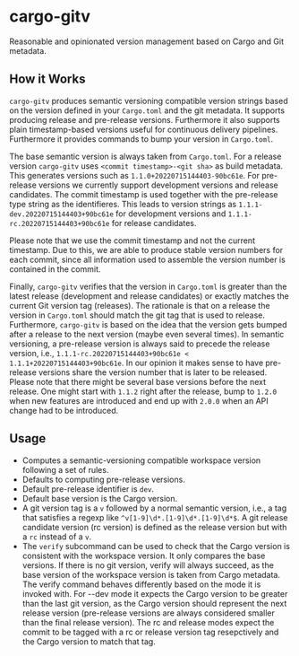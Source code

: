 # cargo-gitv

Reasonable and opinionated version management based on Cargo and Git metadata.

## How it Works

`cargo-gitv` produces semantic versioning compatible version strings based on the version defined in your `Cargo.toml` and the git metadata. It supports producing release and pre-release versions. Furthermore it also supports plain timestamp-based versions useful for continuous delivery pipelines. Furthermore it provides commands to bump your version in `Cargo.toml`.

The base semantic version is always taken from `Cargo.toml`. For a release version `cargo-gitv` uses `<commit timestamp>-<git sha>` as build metadata. This generates versions such as `1.1.0+20220715144403-90bc61e`. For pre-release versions we currently support development versions and release candidates. The commit timestamp is used together with the pre-release type string as the identifieres. This leads to version strings as `1.1.1-dev.20220715144403+90bc61e` for development versions and `1.1.1-rc.20220715144403+90bc61e` for release candidates.

Please note that we use the commit timestamp and not the current timestamp. Due to this, we are able to produce stable version numbers for each commit, since all information used to assemble the version number is contained in the commit.

Finally, `cargo-gitv` verifies that the version in `Cargo.toml` is greater than the latest release (development and release candidates) or exactly matches the current Git version tag (releases). The rationale is that on a release the version in `Cargo.toml` should match the git tag that is used to release. Furthermore, `cargo-gitv` is based on the idea that the version gets bumped after a release to the next version (maybe even several times). In semantic versioning, a pre-release version is always said to precede the release version, i.e., `1.1.1-rc.20220715144403+90bc61e < 1.1.1+20220715144403+90bc61e`. In our opinion it makes sense to have pre-release versions share the version number that is later to be released. Please note that there might be several base versions before the next release. One might start with `1.1.2` right after the release, bump to `1.2.0` when new features are introduced and end up with `2.0.0` when an API change had to be introduced.

## Usage

* Computes a semantic-versioning compatible workspace version following a set of rules.
* Defaults to computing pre-release versions. 
* Default pre-release identifier is `dev`.
* Default base version is the Cargo version. 
* A git version tag is a `v` followed by a normal semantic version, i.e., a tag that satisfies a regexp like `^v[1-9]\d*.[1-9]\d*.[1-9]\d*$`. A git release candidate version (rc version) is defined as the release version but with a `rc` instead of a `v`.
* The `verify` subcommand can be used to check that the Cargo version is consistent with the workspace version. It only compares the base versions. If there is no git version, verify will always succeed, as the base version of the workspace version is taken from Cargo metadata. The verify command behaves differently based on the mode it is invoked with. For --dev mode it expects the Cargo version to be greater than the last git version, as the Cargo version should represent the next release version (pre-release versions are always considered smaller than the final release version). The rc and release modes expect the commit to be tagged with a rc or release version tag resepctively and the Cargo version to match that tag.
